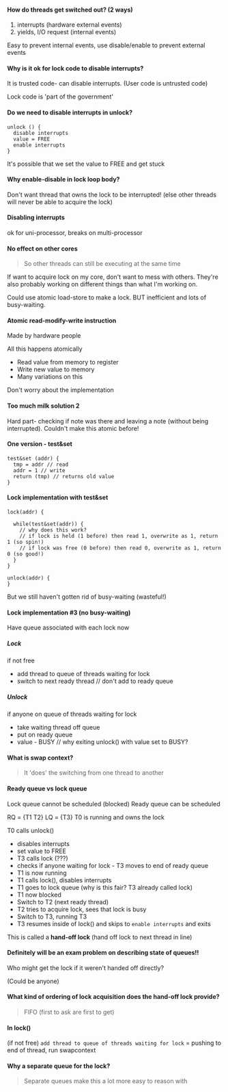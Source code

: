 #### How do threads get switched out? (2 ways)
1. interrupts (hardware external events)
2. yields, I/O request (internal events)

Easy to prevent internal events, use disable/enable to prevent external events

#### Why is it ok for lock code to disable interrupts?

It is trusted code- can disable interrupts. (User code is untrusted code)

Lock code is 'part of the government'

#### Do we need to disable interrupts in unlock?

```
unlock () {
  disable interrupts
  value = FREE
  enable interrupts
}
```

It's possible that we set the value to FREE and get stuck

#### Why enable-disable in lock loop body?

Don't want thread that owns the lock to be interrupted! (else other threads will never be able to acquire the lock)

#### Disabling interrupts

ok for uni-processor, breaks on multi-processor

#### No effect on other cores 
> So other threads can still be executing at the same time

If want to acquire lock on my core, don't want to mess with others. They're also probably working on different things than what I'm working on.

Could use atomic load-store to make a lock. BUT inefficient and lots of busy-waiting.

#### Atomic read-modify-write instruction
Made by hardware people

All this happens atomically
* Read value from memory to register
* Write new value to memory
* Many variations on this

Don't worry about the implementation

#### Too much milk solution 2

Hard part- checking if note was there and leaving a note (without being interrupted). Couldn't make this atomic before!

#### One version - test&set

```
test&set (addr) {
  tmp = addr // read
  addr = 1 // write
  return (tmp) // returns old value
}
```

#### Lock implementation with test&set

```
lock(addr) {

  while(test&set(addr)) {
    // why does this work?
    // if lock is held (1 before) then read 1, overwrite as 1, return 1 (so spin!)
    // if lock was free (0 before) then read 0, overwrite as 1, return 0 (so good!)
  }
}

unlock(addr) {
}

```
But we still haven't gotten rid of busy-waiting (wasteful!)

#### Lock implementation #3 (no busy-waiting)

Have queue associated with each lock now 

##### Lock

if not free
* add thread to queue of threads waiting for lock
* switch to next ready thread // don't add to ready queue

##### Unlock

if anyone on queue of threads waiting for lock
* take waiting thread off queue
* put on ready queue
* value - BUSY // why exiting unlock() with value set to BUSY?

#### What is swap context?
> It 'does' the switching from one thread to another

#### Ready queue vs lock queue

Lock queue cannot be scheduled (blocked)
Ready queue can be scheduled

RQ = {T1 T2}
LQ = {T3}
T0 is running and owns the lock

T0 calls unlock()
* disables interrupts
* set value to FREE
* T3 calls lock (???)
* checks if anyone waiting for lock - T3 moves to end of ready queue
* T1 is now running
* T1 calls lock(), disables interrupts
* T1 goes to lock queue (why is this fair? T3 already called lock)
* T1 now blocked
* Switch to T2 (next ready thread)
* T2 tries to acquire lock, sees that lock is busy
* Switch to T3, running T3
* T3 resumes inside of lock() and skips to `enable interrupts` and exits

This is called a **hand-off lock** (hand off lock to next thread in line)

#### Definitely will be an exam problem on describing state of queues!!

Who might get the lock if it weren't handed off directly?

(Could be anyone)

#### What kind of ordering of lock acquisition does the hand-off lock provide?

> FIFO (first to ask are first to get)

#### In lock()

(if not free)
`add thread to queue of threads waiting for lock` = pushing to end of thread, run swapcontext

#### Why a separate queue for the lock?

> Separate queues make this a lot more easy to reason with


